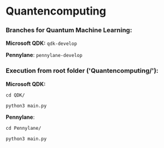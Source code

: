 # Quantencomputing

### Branches for Quantum Machine Learning:

**Microsoft QDK:**  ``qdk-develop``

**Pennylane**:      ``pennylane-develop``

### Execution from root folder ('Quantencomputing/'):

**Microsoft QDK:**

``cd QDK/``

``python3 main.py``

**Pennylane**:

``cd Pennylane/``

``python3 main.py``